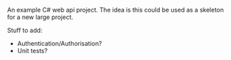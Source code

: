 An example C# web api project. The idea is this could be used as a skeleton for a new large project.

Stuff to add:
- Authentication/Authorisation?
- Unit tests?